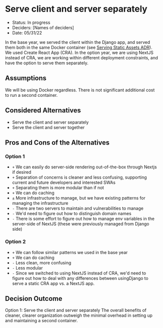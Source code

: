 # Serve client and server separately <!-- The title should reflect the decision outcome -->

- Status: In progress
- Deciders: \[Names of deciders\]
- Date: 05/31/22

In the base year, we served the client within the Django app, and served them both in the same Docker container
(see [Serving Static Assets ADR](https://github.com/USDOLEnterprise/ARPAUI/blob/main/docs/adr/0004-serving-static-assets.md)). We used Create React App (CRA).
In the option year, we are using NextJS instead of CRA, we are working within different deployment constraints, and have the option to serve them separately.

## Assumptions

We will be using Docker regardless. There is not significant additional cost to run a second container.

## Considered Alternatives

- Serve the client and server separately
- Serve the client and server together

## Pros and Cons of the Alternatives

### Option 1

- `+` We can easily do server-side rendering out-of-the-box through Nextjs if desired
- `+` Separation of concerns is cleaner and less confusing, supporting current and future developers and interested SWAs
- `+` Separating them is more modular than if not
- `+` We can do caching
- `±` More infrastructure to manage, but we have existing patterns for managing the infrastructure
- `-` There are two servers to maintain and vulnerabilities to manage
- `-` We'd need to figure out how to distinguish domain names
- `-` There is some effort to figure out how to manage env variables in the server-side of NextJS (these were previously managed from Django side)

### Option 2

- `+` We can follow similar patterns we used in the base year
- `+` We can do caching
- `-` Less clean, more confusing
- `-` Less modular
- `-` Since we switched to using NextJS instead of CRA, we'd need to figure out how to deal with any differences between usingDjango to serve a static CRA app vs. a NextJS app.

## Decision Outcome

Option 1: Serve the client and server separately
The overall benefits of cleaner, clearer organization outweigh the minimal overhead in setting up and maintaining a second container.
